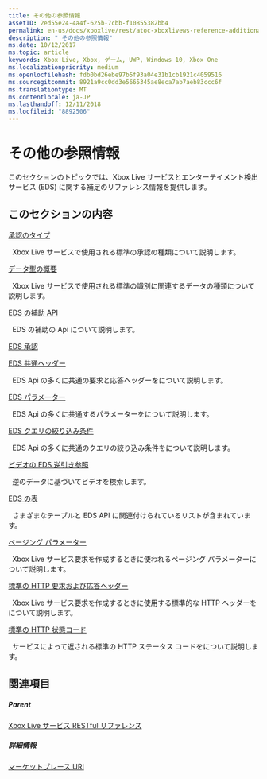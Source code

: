 ```yaml
---
title: その他の参照情報
assetID: 2ed55e24-4a4f-625b-7cbb-f10855382bb4
permalink: en-us/docs/xboxlive/rest/atoc-xboxlivews-reference-additional.html
description: " その他の参照情報"
ms.date: 10/12/2017
ms.topic: article
keywords: Xbox Live, Xbox, ゲーム, UWP, Windows 10, Xbox One
ms.localizationpriority: medium
ms.openlocfilehash: fdb0bd26ebe97b5f93a04e31b1cb1921c4059516
ms.sourcegitcommit: 8921a9cc0dd3e5665345ae8eca7ab7aeb83ccc6f
ms.translationtype: MT
ms.contentlocale: ja-JP
ms.lasthandoff: 12/11/2018
ms.locfileid: "8892506"
---
```

# <a name="additional-reference"></a>その他の参照情報

このセクションのトピックでは、Xbox Live サービスとエンターテイメント検出サービス (EDS) に関する補足のリファレンス情報を提供します。

<a id="ID4EZ"></a>


## <a name="in-this-section"></a>このセクションの内容

[承認のタイプ](authorizationtypes.md)

&nbsp;&nbsp;Xbox Live サービスで使用される標準の承認の種類について説明します。

[データ型の概要](datatypeoverview.md)

&nbsp;&nbsp;Xbox Live サービスで使用される標準の識別に関連するデータの種類について説明します。

[EDS の補助 API](eds-apis.md)

&nbsp;&nbsp;EDS の補助の Api について説明します。

[EDS 承認](edsauthorization.md)

[EDS 共通ヘッダー](edscommonheaders.md)

&nbsp;&nbsp;EDS Api の多くに共通の要求と応答ヘッダーをについて説明します。

[EDS パラメーター](edsparameters.md)

&nbsp;&nbsp;EDS Api の多くに共通するパラメーターをについて説明します。

[EDS クエリの絞り込み条件](edsqueryrefiners.md)

&nbsp;&nbsp;EDS Api の多くに共通のクエリの絞り込み条件をについて説明します。

[ビデオの EDS 逆引き参照](edsreverselookup.md)

&nbsp;&nbsp;逆のデータに基づいてビデオを検索します。

[EDS の表](edstables.md)

&nbsp;&nbsp;さまざまなテーブルと EDS API に関連付けられているリストが含まれています。

[ページング パラメーター](pagingparameters.md)

&nbsp;&nbsp;Xbox Live サービス要求を作成するときに使われるページング パラメーターについて説明します。

[標準の HTTP 要求および応答ヘッダー](httpstandardheaders.md)

&nbsp;&nbsp;Xbox Live サービス要求を作成するときに使用する標準的な HTTP ヘッダーをについて説明します。

[標準の HTTP 状態コード](httpstatuscodes.md)

&nbsp;&nbsp;サービスによって返される標準の HTTP ステータス コードをについて説明します。

<a id="ID4ECC"></a>


## <a name="see-also"></a>関連項目

<a id="ID4EEC"></a>


##### <a name="parent"></a>Parent

 [Xbox Live サービス RESTful リファレンス](../atoc-xboxlivews-reference.md)


<a id="ID4EOC"></a>


##### <a name="further-information"></a>詳細情報

 [マーケットプレース URI](../uri/marketplace/atoc-reference-marketplace.md)
